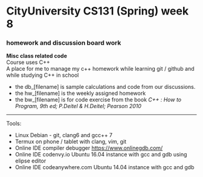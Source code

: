 # CityUniversity CS131 (Spring) week 8
### homework and discussion board work

**Misc class related code** </br>
Course uses C++ </br>
A place for me to manage my c++ homework while learning git / github and while studying C++ in school</br>

+ the db_[filename] is sample calculations and code from our discussions.
+ the hw_[filename] is the weekly assigned homework
+ the bw_[filename] is for code exercise from the book _C++ : How to Program, 9th ed;  P.Deitel & H.Deitel; Pearson 2010_

_____
Tools:
+ Linux Debian - git, clang6 and gcc++ 7
+ Termux on phone / tablet with clang, vim, git
+ Online IDE compiler debugger https://www.onlinegdb.com/
+ Online IDE codenvy.io Ubuntu 16.04 instance with gcc and gdb using elipse editor
+ Online IDE codeanywhere.com Ubuntu 14.04 instance with gcc and gdb
